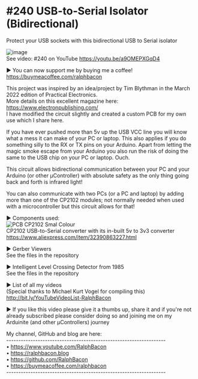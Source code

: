 # #240 USB-to-Serial Isolator (Bidirectional)
Protect your USB sockets with this bidirectional USB to Serial isolator

![image](https://user-images.githubusercontent.com/20911308/158415401-74f6c2d8-a469-40e1-b6ad-c1af422779e7.png)  
See video: #240 on YouTube https://youtu.be/a9OMEPXGqD4

► You can now support me by buying me a coffee!  
https://buymeacoffee.com/ralphbacon

This project was inspired by an idea/project by Tim Blythman in the March 2022 edition of Practical Electronics.  
More details on this excellent magazine here: https://www.electronpublishing.com/  
I have modified the circuit slightly and created a custom PCB for my own use which I share here.  

If you have ever pushed more than 5v up the USB VCC line you will know what a mess it can make of your PC or laptop. This also applies if you do something silly to the RX or TX pins on your Arduino. Apart from letting the magic smoke escape from your Arduino you also run the risk of doing the same to the USB chip on your PC or laptop. Ouch.

This circuit allows bidirectional communication between your PC and your Arduino (or other μController) with absolute safety as the only thing going back and forth is infrared light!

You can also communicate with two PCs (or a PC and laptop) by adding more than one of the CP2102 modules; not normally needed when used with a microcontroller but this circuit allows for that!

► Components used:  
![PCB CP2102 Smal Colour](https://user-images.githubusercontent.com/20911308/158428502-ccbce538-584d-4d97-8800-1d28d49481e5.jpg)  
CP2102 USB-to-Serial converter with its in-built 5v to 3v3 converter  
https://www.aliexpress.com/item/32390863227.html

► Gerber Viewers  
 See the files in the repository  
 
► Intelligent Level Crossing Detector from 1985  
See the files in the repository  

► List of all my videos  
(Special thanks to Michael Kurt Vogel for compiling this)  
http://bit.ly/YouTubeVideoList-RalphBacon  

► If you like this video please give it a thumbs up, share it and if you're not already subscribed please consider doing so and joining me on my Arduinite (and other μControllers) journey

My channel, GitHub and blog are here:  
\------------------------------------------------------------------  
• https://www.youtube.com/RalphBacon  
• https://ralphbacon.blog  
• https://github.com/RalphBacon  
• https://buymeacoffee.com/ralphbacon  
\------------------------------------------------------------------  
